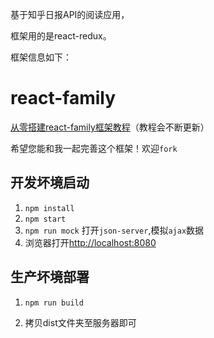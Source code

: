 

基于知乎日报API的阅读应用，

框架用的是react-redux。


框架信息如下：


# react-family

[从零搭建react-family框架教程](https://github.com/brickspert/blog/issues/1)（教程会不断更新）

希望您能和我一起完善这个框架！欢迎`fork`

## 开发坏境启动

1. `npm install`
2. `npm start`
4. `npm run mock` 打开`json-server`,模拟`ajax`数据
3. 浏览器打开[http://localhost:8080](http://localhost:8080)

## 生产坏境部署

1. `npm run build`

2. 拷贝dist文件夹至服务器即可
